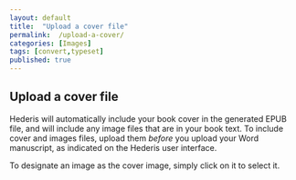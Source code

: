 ```yaml
---
layout: default
title:  "Upload a cover file"
permalink:  /upload-a-cover/
categories: [Images]
tags: [convert,typeset]
published: true
---
```


<section data-type="chapter" class="hsecchapter" data-hederis-type="hsecchapter" id="upload-a-cover" data-pi-attrs="id: upload-a-cover; data-tags: convert,typeset;" role="doc-chapter" data-tags="convert,typeset" data-author-name=" " data-book-title=" " title="Upload a cover file"><h1 data-hederis-type="hblkchaptitle" class="hblkchaptitle" id="pS3qgw32R">Upload a cover file</h1><p class="hblkp" data-hederis-type="hblkp" id="pM2NpKsCS">Hederis will automatically include your book cover in the generated EPUB file, and will include any image files that are in your book text. To include cover and images files, upload them <em data-hederis-type="hspanem" id="pdiviBCRc">before </em>you upload your Word manuscript, as indicated on the Hederis user interface.</p><p class="hblkp" data-hederis-type="hblkp" id="p64PzVl7V">To designate an image as the cover image, simply click on it to select it.</p></section>